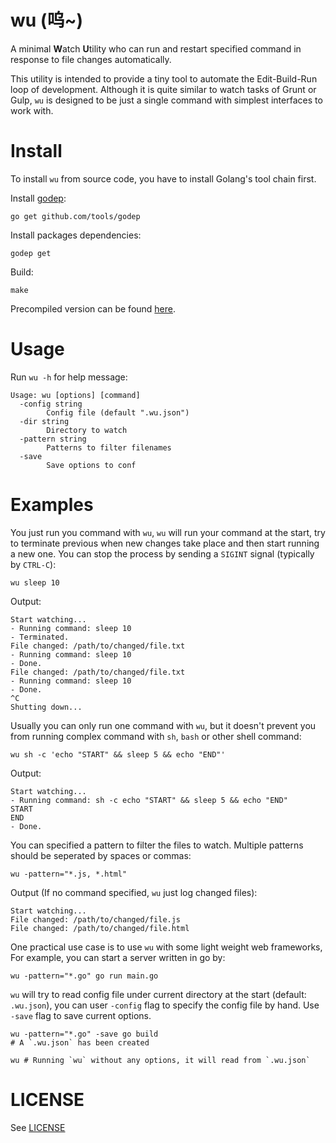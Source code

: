 # wu (呜~)

A minimal **W**atch **U**tility who can run and restart specified command in
response to file changes automatically.

This utility is intended to provide a tiny tool to automate the Edit-Build-Run
loop of development. Although it is quite similar to watch tasks of Grunt or Gulp,
`wu` is designed to be just a single command with simplest interfaces to work with.

# Install

To install `wu` from source code, you have to install Golang's tool chain first.

Install [godep](https://github.com/tools/godep):
```
go get github.com/tools/godep
```
Install packages dependencies:
```
godep get
```
Build:
```
make
```

Precompiled version can be found [here](https://github.com/shanzi/wu/releases).

# Usage

Run `wu -h` for help message:

```
Usage: wu [options] [command]
  -config string
        Config file (default ".wu.json")
  -dir string
        Directory to watch
  -pattern string
        Patterns to filter filenames
  -save
        Save options to conf
```

# Examples

You just run you command with `wu`, `wu` will run your command at the start,
try to terminate previous when new changes take place and then start running a new one.
You can stop the process by sending a `SIGINT` signal (typically by `CTRL-C`):

```
wu sleep 10
```

Output:
```
Start watching...
- Running command: sleep 10
- Terminated.
File changed: /path/to/changed/file.txt
- Running command: sleep 10
- Done.
File changed: /path/to/changed/file.txt
- Running command: sleep 10
- Done.
^C
Shutting down...
```

Usually you can only run one command with `wu`, but it doesn't prevent you from
running complex command with `sh`, `bash` or other shell command:

```
wu sh -c 'echo "START" && sleep 5 && echo "END"'
```

Output:
```
Start watching...
- Running command: sh -c echo "START" && sleep 5 && echo "END"
START
END
- Done.
```

You can specified a pattern to filter the files to watch. Multiple patterns
should be seperated by spaces or commas:

```
wu -pattern="*.js, *.html"
```

Output (If no command specified, `wu` just log changed files):

```
Start watching...
File changed: /path/to/changed/file.js
File changed: /path/to/changed/file.html
```

One practical use case is to use `wu` with some light weight web frameworks,
For example, you can start a server written in go by:

```
wu -pattern="*.go" go run main.go
```

`wu` will try to read config file under current directory at the start (default: `.wu.json`),
you can user `-config` flag to specify the config file by hand. Use `-save` flag to save
current options.

```
wu -pattern="*.go" -save go build
# A `.wu.json` has been created

wu # Running `wu` without any options, it will read from `.wu.json`
```

# LICENSE

See [LICENSE](./LICENSE)
